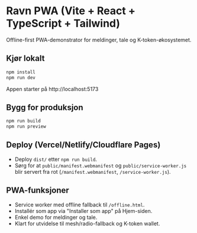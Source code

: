 # Ravn PWA (Vite + React + TypeScript + Tailwind)

Offline-first PWA-demonstrator for meldinger, tale og K-token-økosystemet.

## Kjør lokalt

```bash
npm install
npm run dev
```

Appen starter på http://localhost:5173

## Bygg for produksjon

```bash
npm run build
npm run preview
```

## Deploy (Vercel/Netlify/Cloudflare Pages)

- Deploy `dist/` etter `npm run build`.
- Sørg for at `public/manifest.webmanifest` og `public/service-worker.js` blir servert fra rot (`/manifest.webmanifest`, `/service-worker.js`).

## PWA-funksjoner

- Service worker med offline fallback til `/offline.html`.
- Installér som app via "Installer som app" på Hjem-siden.
- Enkel demo for meldinger og tale.
- Klart for utvidelse til mesh/radio-fallback og K-token wallet.
